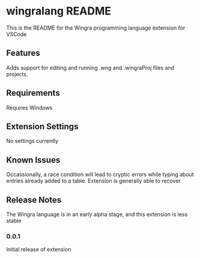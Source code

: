 # wingralang README

This is the README for the Wingra programming language extension for VSCode

## Features

Adds support for editing and running .wng and .wingraProj files and projects.

## Requirements

Requires Windows

## Extension Settings

No settings currently

## Known Issues

Occassionally, a race condition will lead to cryptic errors while typing about entries already added to a table. Extension is generally able to recover.

## Release Notes

The Wingra language is in an early alpha stage, and this extension is less stable

### 0.0.1

Initial release of extension
